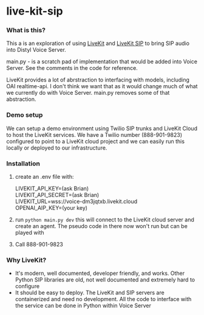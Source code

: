 # live-kit-sip

### What is this?
This a is an exploration of using [LiveKit](https://github.com/livekit/livekit) and [LiveKit SIP](https://github.com/livekit/sip) to bring SIP audio into Distyl Voice Server.

main.py - is a scratch pad of implementation that would be added into Voice Server. 
See the comments in the code for reference. 

LiveKit provides a lot of abrstraction to interfacing with models, including OAI realtime-api. I don't think we want that as it would change much of what we currently do with Voice Server. main.py removes some of that abstraction. 

### Demo setup
We can setup a demo environment using Twilio SIP trunks and LiveKit Cloud to host the LiveKit services. We have a Twilio number (888-901-9823) configured to point to a LiveKit cloud project and we can easily run this locally or deployed to our infrastructure.

### Installation
1. create an .env file with:

    LIVEKIT_API_KEY=(ask Brian)  
    LIVEKIT_API_SECRET=(ask Brian)  
    LIVEKIT_URL=wss://voice-dm3jqtxb.livekit.cloud  
    OPENAI_AIP_KEY=(your key)  
2. run `python main.py dev` this will connect to the LiveKit cloud server and create an agent. The pseudo code in there now won't run but can be played with
3. Call 888-901-9823

### Why LiveKit?

 - It's modern, well documented, developer friendly, and works. Other Python SIP libraries are old, not well documented and extremely hard to configure
 - It should be easy to deploy. The LiveKit and SIP servers are containerized and need no development. All the code to interface with the service can be done in Python within Voice Server


